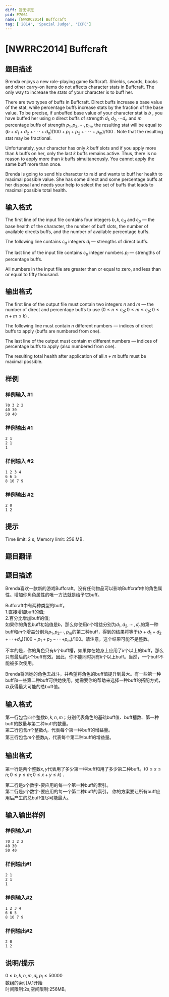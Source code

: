 ```yaml
---
diff: 暂无评定
pid: P7061
name: [NWRRC2014] Buffcraft
tag: ['2014', 'Special Judge', 'ICPC']
---
```

# [NWRRC2014] Buffcraft
## 题目描述



Brenda enjoys a new role-playing game Buffcraft. Shields, swords, books and other carry-on items do not affects character stats in Buffcraft. The only way to increase the stats of your character is to buff her.

There are two types of buffs in Buffcraft. Direct buffs increase a base value of the stat, while percentage buffs increase stats by the fraction of the base value. To be precise, if unbuffed base value of your character stat is $b$ , you have buffed her using $n$ direct buffs of strength $d_1 , d_2 , \cdots d_n$ and $m$ percentage buffs of strength $p_{1}, p_{2}, \cdots , p_{m},$ the resulting stat will be equal to $(b + d_{1} + d_{2} + · · · + d_{n})(100 + p_{1} + p_{2} + · · · + p_{m})/100$ . Note that the resulting stat may be fractional.

Unfortunately, your character has only $k$ buff slots and if you apply more than $k$ buffs on her, only the last $k$ buffs remains active. Thus, there is no reason to apply more than $k$ buffs simultaneously. You cannot apply the same buff more than once.

Brenda is going to send his character to raid and wants to buff her health to maximal possible value. She has some direct and some percentage buffs at her disposal and needs your help to select the set of buffs that leads to maximal possible total health.


## 输入格式



The first line of the input file contains four integers $b , k , c_{d}$ and $c_{p}$ — the base health of the character, the number of buff slots, the number of available directs buffs, and the number of available percentage buffs.

The following line contains $c_{d}$ integers $d_{i}$ — strengths of direct buffs.

The last line of the input file contains $c_{p}$ integer numbers $p_{i}$ — strengths of percentage buffs.

All numbers in the input file are greater than or equal to zero, and less than or equal to fifty thousand.


## 输出格式



The first line of the output file must contain two integers $n$ and $m$ — the number of direct and percentage buffs to use $(0 \le n \le c_{d}; 0 \le m \le c_{p}; 0 \le n + m \le k)$ .

The following line must contain $n$ different numbers — indices of direct buffs to apply (buffs are numbered from one).

The last line of the output must contain $m$ different numbers — indices of percentage buffs to apply (also numbered from one).

The resulting total health after application of all $n + m$ buffs must be maximal possible.


## 样例

### 样例输入 #1
```
70 3 2 2
40 30
50 40

```
### 样例输出 #1
```
2 1
2 1
1

```
### 样例输入 #2
```
1 2 3 4
6 6 5
8 10 7 9

```
### 样例输出 #2
```
2 0
1 2

```
## 提示

Time limit: 2 s, Memory limit: 256 MB. 


## 题目翻译

## 题目描述 
Brenda喜欢一款新的游戏Buffcraft。没有任何物品可以影响Buffcraft中的角色属性。增加你角色属性的唯一方法就是给予它buff。

Buffcraft中有两种类型的buff。  
1.直接增加buff的值;  
2.百分比增加buff的值;  
如果你的角色buff初始值是$b$，那么你使用$n$个增益分别为$d_1,d_2,\cdots,d_n$的第一种buff和$m$个增益分别为$p_{1},p_{2}\cdots,p_{m}$的第二种buff，得到的结果将等于$(b+d_{1}+d_{2}+··+d_{n})(100+p_{1}+p_{2}-··+p_{m})/100$。请注意，这个结果可能不是整数。

不幸的是，你的角色只有$k$个buff槽，如果你在她身上应用了$k$个以上的buff，那么只有最后的$k$个buff有效。因此，你不能同时拥有$k$个以上buff。当然，一个buff不能被多次使用。

Brenda将派她的角色去战斗，并希望将角色的buff值提升到最大。有一些第一种buff和一些第二种buff可供她使用。她需要你的帮助来选择一种buff的搭配方式，以获得最大可能的总buff值。

## 输入格式 
第一行包含四个整数$b,k,n,m$；分别代表角色的基础buff值、buff槽数、第一种buff的数量与第二种buff的数量。     
第二行包含$n$个整数$d_{i}$，代表每个第一种buff的增益量。   
第三行包含$m$个整数$p_{i}$，代表每个第二种buff的增益量。

## 输出格式
第一行是两个整数$x,y$代表用了多少第一种buff和用了多少第二种buff。$(0 \le x \le n; 0 \le y \le m; 0 \le x + y \le k)$ .
  
第二行是$x$个数字-要应用的每一个第一种buff的索引。  
第二行是$y$个数字-要应用的每一个第二种buff的索引。
你的方案要让所有buff应用后产生的总buff值尽可能最大。

## 输入输出样例

### 样例输入#1
```
70 3 2 2
40 30
50 40
```
### 样例输出#1
```
2 1
2 1
1
```
### 样例输入#2
```
1 2 3 4
6 6 5
8 10 7 9
```
### 样例输出#2
```
2 0
1 2
```
## 说明/提示
$0 \le b,k,n,m,d_{i},p_{i} \le 50000$  
数组的索引从1开始  
时间限制:2s;空间限制:256MB。
